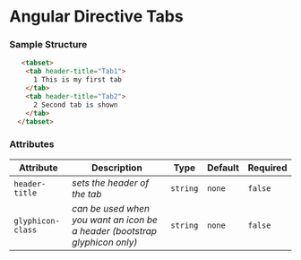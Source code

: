 # Angular Directive Tabs

### Sample Structure
```html
   <tabset>
    <tab header-title="Tab1">
      1 This is my first tab
    </tab>
    <tab header-title="Tab2">
      2 Second tab is shown
    </tab>
  </tabset>
```

### Attributes

| Attribute | Description                       | Type      | Default     |Required|
|-----------|-----------------------------------|-----------|-------------|--------|
| `header-title` | *sets the header of the tab*       | `string` | `none`     | `false` |
| `glyphicon-class`  | *can be used when you want an icon be a header (bootstrap glyphicon only)*      | `string`  | `none` | `false` |